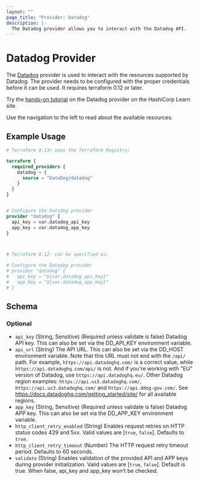```yaml
---
layout: ""
page_title: "Provider: Datadog"
description: |-
  The Datadog provider allows you to interact with the Datadog API.
---
```


# Datadog Provider

The [Datadog](https://www.datadoghq.com) provider is used to interact with the resources supported by Datadog. The provider needs to be configured with the proper credentials before it can be used. It requires terraform 0.12 or later.

Try the [hands-on tutorial](https://learn.hashicorp.com/tutorials/terraform/datadog-provider?in=terraform/use-case?utm_source=WEBSITE&utm_medium=WEB_IO&utm_offer=ARTICLE_PAGE&utm_content=DOCS) on the Datadog provider on the HashiCorp Learn site.

Use the navigation to the left to read about the available resources.

## Example Usage

```terraform
# Terraform 0.13+ uses the Terraform Registry:

terraform {
  required_providers {
    datadog = {
      source = "DataDog/datadog"
    }
  }
}


# Configure the Datadog provider
provider "datadog" {
  api_key = var.datadog_api_key
  app_key = var.datadog_app_key
}



# Terraform 0.12- can be specified as:

# Configure the Datadog provider
# provider "datadog" {
#   api_key = "${var.datadog_api_key}"
#   app_key = "${var.datadog_app_key}"
# }
```

<!-- schema generated by tfplugindocs -->
## Schema

### Optional

- `api_key` (String, Sensitive) (Required unless validate is false) Datadog API key. This can also be set via the DD_API_KEY environment variable.
- `api_url` (String) The API URL. This can also be set via the DD_HOST environment variable. Note that this URL must not end with the `/api/` path. For example, `https://api.datadoghq.com/` is a correct value, while `https://api.datadoghq.com/api/` is not. And if you're working with "EU" version of Datadog, use `https://api.datadoghq.eu/`. Other Datadog region examples: `https://api.us5.datadoghq.com/`, `https://api.us3.datadoghq.com/` and `https://api.ddog-gov.com/`. See https://docs.datadoghq.com/getting_started/site/ for all available regions.
- `app_key` (String, Sensitive) (Required unless validate is false) Datadog APP key. This can also be set via the DD_APP_KEY environment variable.
- `http_client_retry_enabled` (String) Enables request retries on HTTP status codes 429 and 5xx. Valid values are [`true`, `false`]. Defaults to `true`.
- `http_client_retry_timeout` (Number) The HTTP request retry timeout period. Defaults to 60 seconds.
- `validate` (String) Enables validation of the provided API and APP keys during provider initialization. Valid values are [`true`, `false`]. Default is true. When false, api_key and app_key won't be checked.
